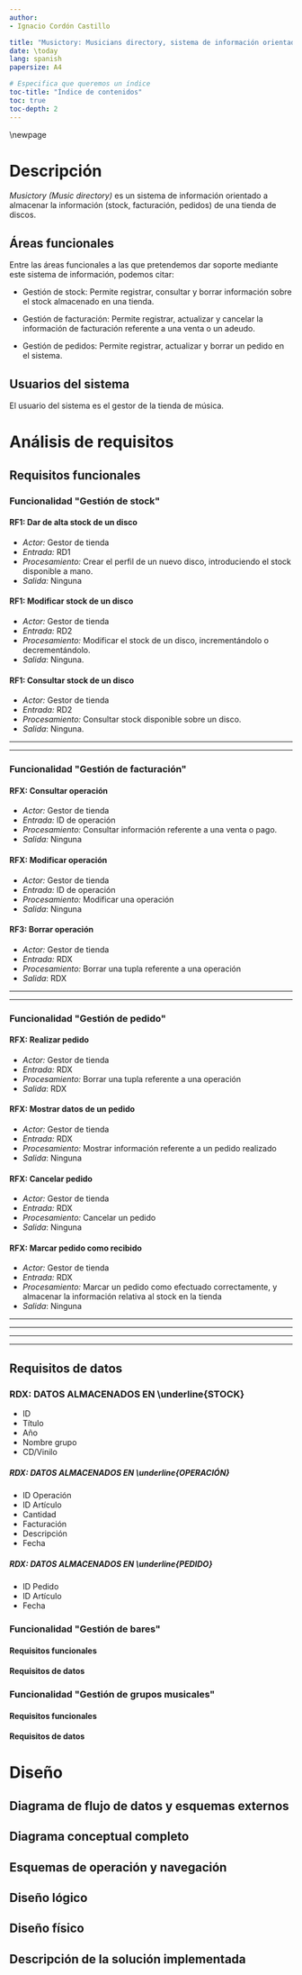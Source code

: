 ```yaml
---
author:
- Ignacio Cordón Castillo

title: "Musictory: Musicians directory, sistema de información orientado al público"
date: \today
lang: spanish
papersize: A4

# Especifica que queremos un índice
toc-title: "Índice de contenidos"
toc: true
toc-depth: 2
---
```


\newpage

# Descripción

*Musictory (Music directory)* es un sistema de información orientado a
almacenar la información (stock, facturación, pedidos) de una
tienda de discos.

## Áreas funcionales

Entre las áreas funcionales a las que pretendemos dar soporte mediante este
sistema de información, podemos citar:

* Gestión de stock: Permite registrar, consultar y borrar información sobre el
stock almacenado en una tienda.

* Gestión de facturación: Permite registrar, actualizar y cancelar la información
de facturación referente a una venta o un adeudo.

* Gestión de pedidos: Permite registrar, actualizar y borrar un pedido en el
sistema.

## Usuarios del sistema

El usuario del sistema es el gestor de la tienda de música.

# Análisis de requisitos

## Requisitos funcionales
### Funcionalidad "Gestión de stock"

#### RF1: Dar de alta stock de un disco

* *Actor:* Gestor de tienda
* *Entrada:* RD1
* *Procesamiento:* Crear el perfil de un nuevo disco, introduciendo el stock
disponible a mano.
* *Salida:* Ninguna

#### RF1: Modificar stock de un disco

* *Actor:* Gestor de tienda
* *Entrada:* RD2
* *Procesamiento:* Modificar el stock de un disco, incrementándolo o decrementándolo.
* *Salida*: Ninguna.

#### RF1: Consultar stock de un disco

* *Actor:* Gestor de tienda
* *Entrada:* RD2
* *Procesamiento:* Consultar stock disponible sobre un disco.
* *Salida*: Ninguna.


-------------------------------------------------------------------------------
-------------------------------------------------------------------------------
### Funcionalidad "Gestión de facturación"

#### RFX: Consultar operación

* *Actor:* Gestor de tienda
* *Entrada:* ID de operación
* *Procesamiento:* Consultar información referente a una venta o pago.
* *Salida:* Ninguna

#### RFX: Modificar operación

* *Actor:* Gestor de tienda
* *Entrada:* ID de operación
* *Procesamiento:* Modificar una operación
* *Salida*: Ninguna

#### RF3: Borrar operación

* *Actor:* Gestor de tienda
* *Entrada:* RDX
* *Procesamiento:* Borrar una tupla referente a una operación
* *Salida*: RDX

-------------------------------------------------------------------------------
-------------------------------------------------------------------------------
### Funcionalidad "Gestión de pedido"

#### RFX: Realizar pedido

* *Actor:* Gestor de tienda
* *Entrada:* RDX
* *Procesamiento:* Borrar una tupla referente a una operación
* *Salida*: RDX

#### RFX: Mostrar datos de un pedido

* *Actor:* Gestor de tienda
* *Entrada:* RDX
* *Procesamiento:* Mostrar información referente a un pedido realizado
* *Salida*: Ninguna

#### RFX: Cancelar pedido

* *Actor:* Gestor de tienda
* *Entrada:* RDX
* *Procesamiento:* Cancelar un pedido
* *Salida*: Ninguna

#### RFX: Marcar pedido como recibido

* *Actor:* Gestor de tienda
* *Entrada:* RDX
* *Procesamiento:* Marcar un pedido como efectuado correctamente, y almacenar
la información relativa al stock en la tienda
* *Salida*: Ninguna

----------------------------------------------------------------------------
----------------------------------------------------------------------------
----------------------------------------------------------------------------
----------------------------------------------------------------------------
## Requisitos de datos
### RDX: DATOS ALMACENADOS EN \underline{STOCK}

* ID
* Título
* Año
* Nombre grupo
* CD/Vinilo


##### RDX: DATOS ALMACENADOS EN \underline{OPERACIÓN}

* ID Operación
* ID Artículo
* Cantidad
* Facturación
* Descripción
* Fecha

##### RDX: DATOS ALMACENADOS EN \underline{PEDIDO}

* ID Pedido
* ID Artículo
* Fecha

### Funcionalidad "Gestión de bares"

#### Requisitos funcionales

#### Requisitos de datos


### Funcionalidad "Gestión de grupos musicales"

#### Requisitos funcionales

#### Requisitos de datos


# Diseño

## Diagrama de flujo de datos y esquemas externos

## Diagrama conceptual completo

## Esquemas de operación y navegación

## Diseño lógico

## Diseño físico

## Descripción de la solución implementada
